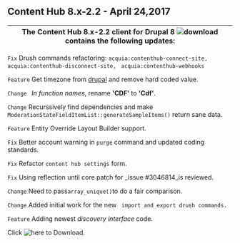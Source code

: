 ## Content Hub 8.x-2.2 - April 24,2017
| The Content Hub 8.x-2.2 client for Drupal 8 ![download](https://www.drupal.org/project/acquia_contenthub/releases/8.x-2.2) contains the following updates:|                                                                    
|-----------------------------------------------------------------------------------------------------------------------------|

```Fix```    Drush commands refactoring: `acquia:contenthub-connect-site,`  `acquia:contenthub-disconnect-site,`  ` acquia:contenthub-webhooks`

```Feature```  Get timezone from [drupal](https://www.drupal.org) and remove hard coded value.

```Change ``` _In function names_, rename **'CDF'** to **'Cdf'**.

```Change```  Recurssively find dependencies and make `ModerationStateFieldItemList::generateSampleItems()` return sane data.

```Feature```     Entity Override Layout Builder support.

```Fix```     Better account warning in `purge` command and updated coding standards.

```Fix```     Refactor `content hub settings` form.

```Fix```     Using reflection until core patch for _issue #3046814_is reviewed.

```Change```  Need to pass`array_unique()`to do a fair comparison.

```Change```  Added initial work for the new ``` import and export drush commands.```

```Feature``` Adding newest _discovery interface_ code.

Click ![here](https://www.drupal.org/project/acquia_contenthub/releases/8.x-2.2) to Download.
